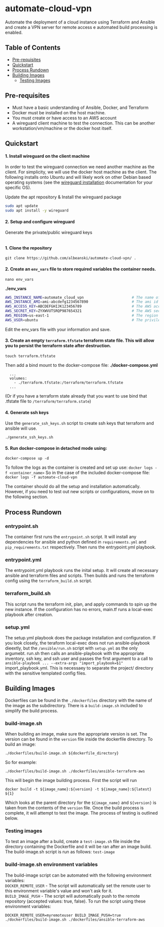 # automate-cloud-vpn
Automate the deployment of a cloud instance using Terraform and Ansible and create a VPN server for remote access
e automated build processing is enabled.

## Table of Contents
- [Pre-requisites](#pre-requisites)
- [Quickstart](#quickstart)
- [Process Rundown](#process-rundown)
- [Building Images](#building-images)
  - [Testing Images](#testing-images)

## Pre-requisites
- Must have a basic understanding of Ansible, Docker, and Terraform
- Docker must be installed on the host machine.
- You must create or have access to an AWS account
- A wireguard client machine to test the connection. This can be another workstation/vm/machine or the docker host itself.

## Quickstart
#### 1. Install wireguard on the client machine
In order to test the wireguard connection we need another machine as the client. For simplicity, we will use the docker host machine as the client. The following installs onto Ubuntu and will likely work on other Debian based operating systems (see the [wireguard installation](www.wireguard.com/install)  documentation for your specific OS).

Update the apt repository & Install the wireguard package
```bash
sudo apt update
sudo apt install -y wireguard
```

#### 2. Setup and configure wireguard

Generate the private/public wireguard keys
```bash

```


#### 1. Clone the repository
```
git clone https://github.com/albeanski/automate-cloud-vpn/ .
```

#### 2. Create an `env_vars` file to store required variables the container needs.
```
nano env_vars
```
**./env_vars**
```bash
AWS_INSTANCE_NAME=automate_cloud_vpn                      # The name of the ec2 instance that will be created. Also creates a tag on the instance: Name=$AWS_INSTANCE_NAME 
AWS_INSTANCE_AMI=ami-abcdefg1234567890                    # The ami id to attach use for the instance
AWS_ACCESS_KEY=ABCDEFGHIJK123456789                       # The AWS access key
AWS_SECRET_KEY=ZYXWVUTSRQP987654321                       # The AWS secret key
AWS_REGION=us-east-1                                      # The region to create the instance in
AWS_USER=ubuntu                                           # The privileged username to use to ssh into the instance
```
Edit the env_vars file with your information and save.

#### 3. Create an empty `terraform.tfstate` terraform state file. This will allow you to persist the terraform state after destruction.
```
touch terraform.tfstate
```
Then add a bind mount to the docker-compose file:
**./docker-compose.yml**
```
  ...
  volumes:
    - ./terraform.tfstate:/terraform/terraform.tfstate
  ...
```
(Or if you have a terraform state already that you want to use bind that .tfstate file to `/terraform/terraform.state`)

#### 4. Generate ssh keys
Use the `generate_ssh_keys.sh` script to create ssh keys that terraform and ansible will use.
```
./generate_ssh_keys.sh
```

#### 5. Run docker-compose in detached mode using: 
```
docker-compose up -d
```
To follow the logs as the container is created and set up use:
`docker logs -f <container_name>`
So in the case of the included docker-compose file:
`docker logs -f automate-cloud-vpn`

The container should do all the setup and installation automatically. However, if you need to test out new scripts
or configurations, move on to the following section.

## Process Rundown
### entrypoint.sh
The container first runs the `entrypoint.sh` script. It will install any dependencies for ansible and python 
defined in `requirements.yml` and  `pip_requirements.txt` respectively. Then runs the entrypoint.yml playbook.

### entrypoint.yml
The entrypoint.yml playbook runs the inital setup. It will create all necessary ansible and terraform files and 
scripts. Then builds and runs the terraform config using the `terraform_build.sh` script.

### terraform_build.sh
This script runs the terraform init, plan, and apply commands to spin up the new instance. If the configuration  has 
no errors, main.tf runs a local-exec playbook after creation. 

### setup.yml
The setup.yml playbook does the package installation and configuration. If you look closely, the teraform local-exec
does not run ansible-playbook dieextly, but the `/ansible/run.sh` script with `setup.yml` as the only argumebt. run.sh 
then calls an ansible-playbook with the appropriate inventory, ssh key, and ssh user and passes the first argument
to a call to `ansible-playbook ... --extra-args "import_playbook=$1"` import_playbook.yml. This is necessaey to separate
the project/ directory with the sensitive templated config files.

## Building Images
Dockerfiles can be found in the `./dockerfiles` directory with the name of the image as the subdirectory. There is a `build-image.sh` included
to simplify the build process.
### build-image.sh
When building an image, make sure the appropriate version is set. The version can be found in the `version` file inside the dockerfile directory.
To build an image:
```
./dockerfiles/build-image.sh ${dockerfile_directory}
```
So for example:
```
./dockerfiles/build-image.sh ./dockerfiles/ansible-terraform-aws
```

This will begin the image building process. First the script will run
```
docker build -t ${image_name}:${version} -t ${image_name}:${latest} ${1}
```
Which looks at the parent directory for the `${image_name}` and `${version}` is taken from the contents of the `version` file. Once the build process is complete, it will attempt to test the image. The process of testing is outlined below.

### Testing images
To test an image after a build, create a `test-image.sh` file inside the directory containing the Dockerfile and it will be ran after an image build.
The build-image.sh script is run as follows: `test-image`

### build-image.sh environment variables
The build-image script can be automated with the following environment variables: \
`DOCKER_REMOTE_USER` - The script will automatically set the remote user to this environment variable's value and won't ask for it. \
`BUILD_IMAGE_PUSH` - The script will automatically push to the remote repository (accepted values: true, false).
To run the script using these environment variables:
```
DOCKER_REMOTE_USER=myremoteuser BUILD_IMAGE_PUSH=true ./dockerfiles/build-image.sh ./dockerfiles/ansible-terraform-aws
```

